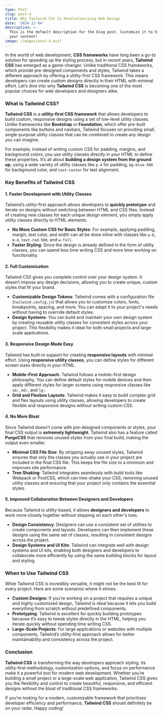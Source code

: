 ```yaml
---
type: Post
slug: post-4
title: Why Tailwind CSS Is Revolutionizing Web Design
date: '2024-12-04'
description: >-
  This is the default description for the blog post. Customize it to highlight
  your content!
image: /images/post-4.avif
---
```


In the world of web development, **CSS frameworks** have long been a go-to solution for speeding up the styling process, but in recent years, **Tailwind CSS** has emerged as a game-changer. Unlike traditional CSS frameworks, which provide pre-designed components and styles, Tailwind takes a different approach by offering a utility-first CSS framework. This means developers can create custom designs directly in their HTML with minimal effort. Let’s dive into why **Tailwind CSS** is becoming one of the most popular choices for web developers and designers alike.

### What is Tailwind CSS?
**Tailwind CSS** is a **utility-first CSS framework** that allows developers to build custom, responsive designs using a set of low-level utility classes. Unlike frameworks like **Bootstrap** or **Foundation**, which offer pre-built components like buttons and navbars, Tailwind focuses on providing small, single-purpose utility classes that can be combined to create any design you can imagine.

<!--more-->

For example, instead of writing custom CSS for padding, margins, and background colors, you use utility classes directly in your HTML to define these properties. It’s all about **building a design system from the ground up**, using a wide variety of utility classes like `p-4` for padding, `bg-blue-500` for background color, and `text-center` for text alignment.

### Key Benefits of Tailwind CSS

#### 1. Faster Development with Utility Classes
Tailwind’s utility-first approach allows developers to **quickly prototype** and iterate on designs without switching between HTML and CSS files. Instead of creating new classes for each unique design element, you simply apply utility classes directly to HTML elements.

- **No More Custom CSS for Basic Styles**: For example, applying padding, margin, text color, and width can all be done inline with classes like `p-6`, `m-4`, `text-red-500`, and `w-full`.
- **Faster Styling**: Since the design is already defined in the form of utility classes, you can spend less time writing CSS and more time working on functionality.

#### 2. Full Customization
Tailwind CSS gives you complete control over your design system. It doesn’t impose any design decisions, allowing you to create unique, custom styles that fit your brand.

- **Customizable Design Tokens**: Tailwind comes with a configuration file (`tailwind.config.js`) that allows you to customize colors, fonts, breakpoints, spacing, and more. You can adapt it to your project's needs without having to override default styles.
- **Design Systems**: You can build and maintain your own design system by creating reusable utility classes for consistent styles across your project. This flexibility makes it ideal for both small projects and large-scale applications.

#### 3. Responsive Design Made Easy
Tailwind has built-in support for creating **responsive layouts** with minimal effort. Using **responsive utility classes**, you can define styles for different screen sizes directly in your HTML.

- **Mobile-First Approach**: Tailwind follows a mobile-first design philosophy. You can define default styles for mobile devices and then apply different styles for larger screens using responsive classes like `sm:`, `md:`, and `lg:`.
- **Grid and Flexbox Layouts**: Tailwind makes it easy to build complex grid and flex layouts using utility classes, allowing developers to create flexible and responsive designs without writing custom CSS.

#### 4. No More Bloat
Since Tailwind doesn’t come with pre-designed components or styles, your final CSS output is **extremely lightweight**. Tailwind also has a feature called **PurgeCSS** that removes unused styles from your final build, making the output even smaller.

- **Minimal CSS File Size**: By stripping away unused styles, Tailwind ensures that only the classes you actually use in your project are included in the final CSS file. This keeps the file size to a minimum and improves site performance.
- **Tree Shaking**: Tailwind integrates seamlessly with build tools like Webpack or PostCSS, which can tree-shake your CSS, removing unused utility classes and ensuring that your project only contains the essential styles.

#### 5. Improved Collaboration Between Designers and Developers
Because Tailwind is utility-based, it allows **designers and developers** to work more closely together without stepping on each other's toes.

- **Design Consistency**: Designers can use a consistent set of utilities to create components and layouts. Developers can then implement these designs using the same set of classes, resulting in consistent designs across the project.
- **Design Systems and UI Kits**: Tailwind can integrate well with design systems and UI kits, enabling both designers and developers to collaborate more efficiently by using the same building blocks for layout and styling.

### When to Use Tailwind CSS
While Tailwind CSS is incredibly versatile, it might not be the best fit for every project. Here are some scenarios where it shines:

- **Custom Designs**: If you’re working on a project that requires a unique and highly customized design, Tailwind is ideal because it lets you build everything from scratch without predefined components.
- **Prototyping**: Tailwind is excellent for quickly building prototypes because it’s easy to tweak styles directly in the HTML, helping you iterate quickly without spending time writing CSS.
- **Large-Scale Projects**: For large applications or websites with multiple components, Tailwind’s utility-first approach allows for better maintainability and consistency across the project.

### Conclusion
**Tailwind CSS** is transforming the way developers approach styling. Its utility-first methodology, customization options, and focus on performance make it a powerful tool for modern web development. Whether you’re building a small project or a large-scale web application, Tailwind CSS gives you the flexibility and control to create beautiful, responsive, and efficient designs without the bloat of traditional CSS frameworks.

If you’re looking for a modern, customizable framework that prioritizes developer efficiency and performance, **Tailwind CSS** should definitely be on your radar. Happy coding!